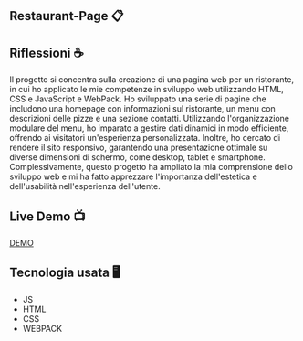 ## Restaurant-Page :clipboard:

## Riflessioni :coffee:
Il progetto si concentra sulla creazione di una pagina web per un ristorante, in cui ho applicato
le mie competenze in sviluppo web utilizzando HTML, CSS e JavaScript e WebPack. 
Ho sviluppato una serie di pagine che includono una homepage con informazioni sul ristorante,
un menu con descrizioni delle pizze e una sezione contatti. Utilizzando l'organizzazione modulare del menu,
ho imparato a gestire dati dinamici in modo efficiente, offrendo ai visitatori un'esperienza personalizzata.
Inoltre, ho cercato di rendere il sito responsivo, garantendo una presentazione ottimale su diverse dimensioni di schermo,
come desktop, tablet e smartphone. Complessivamente, questo progetto ha ampliato la mia comprensione dello sviluppo web
e mi ha fatto apprezzare l'importanza dell'estetica e dell'usabilità nell'esperienza dell'utente.

## Live Demo :tv:
[DEMO](https://rexerses.github.io/Restaurant-Page/)

## Tecnologia usata :desktop_computer:
- JS
- HTML
- CSS
- WEBPACK
